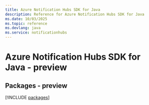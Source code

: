 ```yaml
---
title: Azure Notification Hubs SDK for Java
description: Reference for Azure Notification Hubs SDK for Java
ms.date: 10/03/2025
ms.topic: reference
ms.devlang: java
ms.service: notificationhubs
---
```

# Azure Notification Hubs SDK for Java - preview
## Packages - preview
[!INCLUDE [packages](notification-hubs-index.md)]